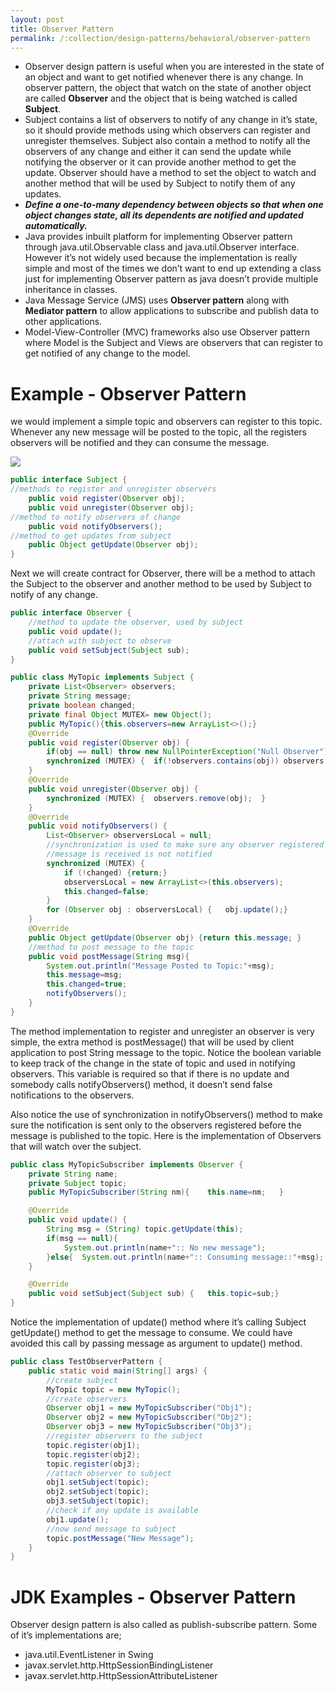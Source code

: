 ```yaml
---
layout: post
title: Observer Pattern
permalink: /:collection/design-patterns/behavioral/observer-pattern
---
```



- Observer design pattern is useful when you are interested in the state of an object and want to get notified whenever there is any change. In observer pattern, the object that watch on the state of another object are called **Observer** and the object that is being watched is called **Subject**.
- Subject contains a list of observers to notify of any change in it’s state, so it should provide methods using which observers can register and unregister themselves. Subject also contain a method to notify all the observers of any change and either it can send the update while notifying the observer or it can provide another method to get the update. Observer should have a method to set the object to watch and another method that will be used by Subject to notify them of any updates.
- ***Define a one-to-many dependency between objects so that when one object changes state, all its dependents are notified and updated automatically.***
- Java provides inbuilt platform for implementing Observer pattern through java.util.Observable class and java.util.Observer interface. However it’s not widely used because the implementation is really simple and most of the times we don’t want to end up extending a class just for implementing Observer pattern as java doesn’t provide multiple inheritance in classes.
- Java Message Service (JMS) uses **Observer pattern** along with **Mediator pattern** to allow applications to subscribe and publish data to other applications.
- Model-View-Controller (MVC) frameworks also use Observer pattern where Model is the Subject and Views are observers that can register to get notified of any change to the model.

# Example - Observer Pattern
we would implement a simple topic and observers can register to this topic. Whenever any new message will be posted to the topic, all the registers observers will be notified and they can consume the message.

![]({{site.cdn}}/design-patterns/behavioral-observer.png)

```java
public interface Subject {
//methods to register and unregister observers
	public void register(Observer obj);
	public void unregister(Observer obj);	
//method to notify observers of change
	public void notifyObservers();	
//method to get updates from subject
	public Object getUpdate(Observer obj);
}
```

Next we will create contract for Observer, there will be a method to attach the Subject to the observer and another method to be used by Subject to notify of any change.

```java
public interface Observer {	
	//method to update the observer, used by subject
	public void update();	
	//attach with subject to observe
	public void setSubject(Subject sub);
}
```
```java
public class MyTopic implements Subject {
	private List<Observer> observers;
	private String message;
	private boolean changed;
	private final Object MUTEX= new Object();	
	public MyTopic(){this.observers=new ArrayList<>();}
	@Override
	public void register(Observer obj) {
		if(obj == null) throw new NullPointerException("Null Observer");
		synchronized (MUTEX) {	if(!observers.contains(obj)) observers.add(obj);}
	}
	@Override
	public void unregister(Observer obj) {
		synchronized (MUTEX) {	observers.remove(obj);	}
	}
	@Override
	public void notifyObservers() {
		List<Observer> observersLocal = null;
		//synchronization is used to make sure any observer registered after
		//message is received is not notified
		synchronized (MUTEX) {
			if (!changed) {return;}
			observersLocal = new ArrayList<>(this.observers);
			this.changed=false;
		}
		for (Observer obj : observersLocal) {	obj.update();}
	}
	@Override
	public Object getUpdate(Observer obj) {return this.message;	}	
	//method to post message to the topic
	public void postMessage(String msg){
		System.out.println("Message Posted to Topic:"+msg);
		this.message=msg;
		this.changed=true;
		notifyObservers();
	}
}
```
The method implementation to register and unregister an observer is very simple, the extra method is postMessage() that will be used by client application to post String message to the topic. Notice the boolean variable to keep track of the change in the state of topic and used in notifying observers. This variable is required so that if there is no update and somebody calls notifyObservers() method, it doesn’t send false notifications to the observers.

Also notice the use of synchronization in notifyObservers() method to make sure the notification is sent only to the observers registered before the message is published to the topic. Here is the implementation of Observers that will watch over the subject.

```java
public class MyTopicSubscriber implements Observer {	
	private String name;
	private Subject topic;	
	public MyTopicSubscriber(String nm){	this.name=nm;	}

	@Override
	public void update() {
		String msg = (String) topic.getUpdate(this);
		if(msg == null){
			System.out.println(name+":: No new message");
		}else{	System.out.println(name+":: Consuming message::"+msg); }
	}

	@Override
	public void setSubject(Subject sub) {	this.topic=sub;}
}
```
Notice the implementation of update() method where it’s calling Subject getUpdate() method to get the message to consume. We could have avoided this call by passing message as argument to update() method.

```java
public class TestObserverPattern {
	public static void main(String[] args) {
		//create subject
		MyTopic topic = new MyTopic();		
		//create observers
		Observer obj1 = new MyTopicSubscriber("Obj1");
		Observer obj2 = new MyTopicSubscriber("Obj2");
		Observer obj3 = new MyTopicSubscriber("Obj3");		
		//register observers to the subject
		topic.register(obj1);
		topic.register(obj2);
		topic.register(obj3);		
		//attach observer to subject
		obj1.setSubject(topic);
		obj2.setSubject(topic);
		obj3.setSubject(topic);		
		//check if any update is available
		obj1.update();		
		//now send message to subject
		topic.postMessage("New Message");
	}
}
```

# JDK Examples - Observer Pattern
Observer design pattern is also called as publish-subscribe pattern. Some of it’s implementations are;
-	java.util.EventListener in Swing
-	javax.servlet.http.HttpSessionBindingListener
-	javax.servlet.http.HttpSessionAttributeListener

